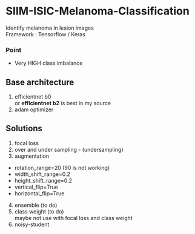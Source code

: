 # SIIM-ISIC-Melanoma-Classification
Identify melanoma in lesion images  
Framework : Tensorflow / Keras  
### Point
- Very HIGH class imbalance  
 


## Base architecture
1. efficientnet b0   
  or **efficientnet b2** is best in my source  
2. adam optimizer  


## Solutions  
1. focal loss  
2. over and under sampling - (undersampling)  
3. augmentation  
  - rotation_range=20 (90 is not working)
  - width_shift_range=0.2
  - height_shift_range=0.2
  - vertical_flip=True
  - horizontal_flip=True
4. ensemble (to do)
5. class weight (to do)      
   maybe not use with focal loss and class weight 
6. noisy-student 